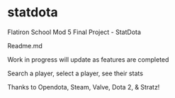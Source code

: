 # statdota
Flatiron School Mod 5 Final Project - StatDota

Readme.md 

Work in progress will update as features are completed

Search a player, select a player, see their stats



Thanks to Opendota, Steam, Valve, Dota 2, & Stratz!
